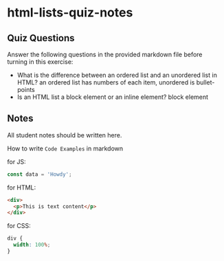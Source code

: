 # html-lists-quiz-notes

## Quiz Questions

Answer the following questions in the provided markdown file before turning in this exercise:

- What is the difference between an ordered list and an unordered list in HTML?
  an ordered list has numbers of each item, unordered is bullet-points
- Is an HTML list a block element or an inline element?
  block element

## Notes

All student notes should be written here.

How to write `Code Examples` in markdown

for JS:

```javascript
const data = 'Howdy';
```

for HTML:

```html
<div>
  <p>This is text content</p>
</div>
```

for CSS:

```css
div {
  width: 100%;
}
```
